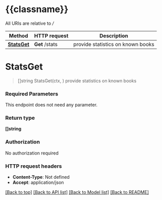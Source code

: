 # {{classname}}

All URIs are relative to */*

Method | HTTP request | Description
------------- | ------------- | -------------
[**StatsGet**](InformationalApi.md#StatsGet) | **Get** /stats | provide statistics on known books

# **StatsGet**
> []string StatsGet(ctx, )
provide statistics on known books

### Required Parameters
This endpoint does not need any parameter.

### Return type

**[]string**

### Authorization

No authorization required

### HTTP request headers

 - **Content-Type**: Not defined
 - **Accept**: application/json

[[Back to top]](#) [[Back to API list]](../README.md#documentation-for-api-endpoints) [[Back to Model list]](../README.md#documentation-for-models) [[Back to README]](../README.md)

